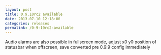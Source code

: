 ```yaml
---
layout: post
title: 0.9.10rc2 available
date: 2013-07-10 12:18:00
categories: releases
permalink: /0-9-10rc2-available
---
```


Audio alarms are also possible in fullscreen mode, adjust x0 y0 position of statusbar when offscreen, save converted pre 0.9.9 config immediately


